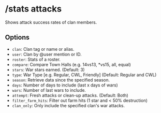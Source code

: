 # /stats attacks

Shows attack success rates of clan members.

## Options

- `clan`: Clan tag or name or alias.
- `user`: Clan by @user mention or ID.
- `roster`: Stats of a roster.
- `compare`: Compare Town Halls (e.g. 14vs13, *vs15, all, equal)
- `stars`: War stars earned. (Default: 3)
- `type`: War Type [e.g. Regular, CWL, Friendly] (Default: Regular and CWL)
- `season`: Retrieve data since the specified season.
- `days`: Number of days to include (last x days of wars)
- `wars`: Number of last wars to include.
- `attempt`: Fresh attacks or clean-up attacks. (Default: Both)
- `filter_farm_hits`: Filter out farm hits (1 star and < 50% destruction)
- `clan_only`: Only include the specified clan's war attacks.

